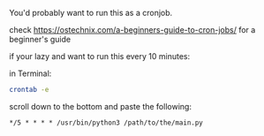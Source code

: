 You'd probably want to run this as a cronjob.

check https://ostechnix.com/a-beginners-guide-to-cron-jobs/ for a beginner's guide

if your lazy and want to run this every 10 minutes:

in Terminal:
```Bash
crontab -e
```

scroll down to the bottom and paste the following:
```
*/5 * * * * /usr/bin/python3 /path/to/the/main.py
```